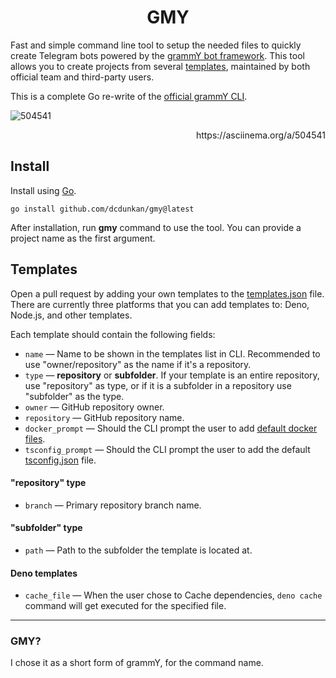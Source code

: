 # <h1 align="center">GMY</h1>

Fast and simple command line tool to setup the needed files to quickly create
Telegram bots powered by the [grammY bot framework](https://grammy.dev). This
tool allows you to create projects from several [templates](templates.json),
maintained by both official team and third-party users.

This is a complete Go re-write of the
[official grammY CLI](https://github.com/grammyjs/create-grammy).

![504541](https://user-images.githubusercontent.com/70066170/176051380-9930b0de-8bf7-40ab-95ec-ee64e937c282.gif)

<p align="right">https://asciinema.org/a/504541</p>

## Install

Install using [Go](https://go.dev).

```shell
go install github.com/dcdunkan/gmy@latest
```

After installation, run **gmy** command to use the tool. You can provide a
project name as the first argument.

## Templates

Open a pull request by adding your own templates to the
[templates.json](templates.json) file. There are currently three platforms that
you can add templates to: Deno, Node.js, and other templates.

Each template should contain the following fields:

- `name` — Name to be shown in the templates list in CLI. Recommended to use
  "owner/repository" as the name if it's a repository.
- `type` — **repository** or **subfolder**. If your template is an entire
  repository, use "repository" as type, or if it is a subfolder in a repository
  use "subfolder" as the type.
- `owner` — GitHub repository owner.
- `repository` — GitHub repository name.
- `docker_prompt` — Should the CLI prompt the user to add
  [default docker files](internal/files/dockerfiles.go).
- `tsconfig_prompt` — Should the CLI prompt the user to add the default
  [tsconfig.json](configs/tsconfig.json) file.

#### "repository" type

- `branch` — Primary repository branch name.

#### "subfolder" type

- `path` — Path to the subfolder the template is located at.

#### Deno templates

- `cache_file` — When the user chose to Cache dependencies, `deno cache` command
  will get executed for the specified file.

---

### GMY?

I chose it as a short form of grammY, for the command name.
